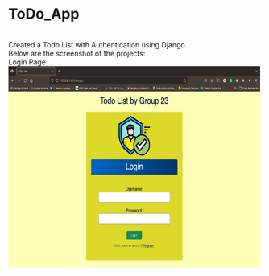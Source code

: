 # ToDo_App
<br/>
Created a Todo List with Authentication using Django.
<br/> 
Below are the screenshot of the projects:
<br/>
Login Page
<br/>
<img src="login.jpeg" alt="todo" width="500" height="400">
<br/>
